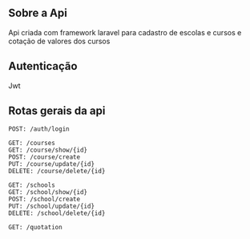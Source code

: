 ## Sobre a Api
Api criada com framework laravel para cadastro de escolas e cursos e cotação de valores dos cursos

## Autenticação
Jwt

## Rotas gerais da api
    POST: /auth/login
    
    GET: /courses
    GET: /course/show/{id}
    POST: /course/create
    PUT: /course/update/{id}
    DELETE: /course/delete/{id}

    GET: /schools
    GET: /school/show/{id}
    POST: /school/create
    PUT: /school/update/{id}
    DELETE: /school/delete/{id}
    
    GET: /quotation
